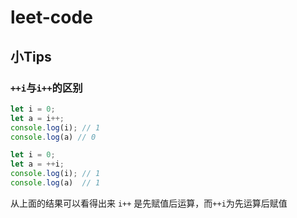 # leet-code

## 小Tips

### `++i`与`i++`的区别

```js
let i = 0; 
let a = i++;
console.log(i); // 1
console.log(a) // 0
```

```js
let i = 0;
let a = ++i; 
console.log(i); // 1
console.log(a)  // 1
```

从上面的结果可以看得出来 `i++` 是先赋值后运算，而`++i`为先运算后赋值
